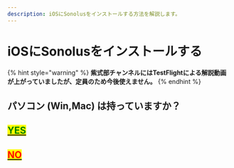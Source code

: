 ```yaml
---
description: iOSにSonolusをインストールする方法を解説します。
---
```


# iOSにSonolusをインストールする

{% hint style="warning" %}
**紫式部チャンネルにはTestFlightによる解説動画が上がっていましたが、定員のため今後使えません。**
{% endhint %}

## パソコン (Win,Mac) は持っていますか？

## <mark style="color:green;"></mark>[<mark style="color:green;">YES</mark>](altstoreniyoruinsutru.md#insutruwogokudasai)<mark style="color:green;"></mark>

## <mark style="color:red;"></mark>[<mark style="color:red;">NO</mark>](pcshidenosonolusinsutru.md#insutruwondekudasai)<mark style="color:red;"></mark>

